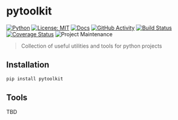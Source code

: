 # pytoolkit

[![Python](https://img.shields.io/badge/Python-3.6%20%7C%203.7%20%7C%203.8-green.svg)](https://www.python.org/)
[![License: MIT](https://img.shields.io/badge/License-MIT-yellow.svg)](https://opensource.org/licenses/MIT)
[![Docs](https://readthedocs.org/projects/pytoolkit42/badge/?version=latest)](https://pytoolkit42.readthedocs.io/en/latest)
[![GitHub Activity](https://img.shields.io/github/commit-activity/y/HazardDede/pytoolkit.svg)](https://github.com/HazardDede/pytoolkit/commits/main)
[![Build Status](https://travis-ci.org/HazardDede/pytoolkit.svg?branch=main)](https://travis-ci.org/HazardDede/pytoolkit)
[![Coverage Status](https://coveralls.io/repos/github/HazardDede/pytoolkit/badge.svg?branch=main)](https://coveralls.io/github/HazardDede/pytoolkit?branch=main)
![Project Maintenance](https://img.shields.io/badge/maintainer-Dennis%20Muth%20%40HazardDede-blue.svg)


> Collection of useful utilities and tools for python projects

## Installation

```bash
pip install pytoolkit
```

## Tools

TBD